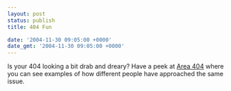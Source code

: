 ```yaml
---
layout: post
status: publish
title: 404 Fun

date: '2004-11-30 09:05:00 +0000'
date_gmt: '2004-11-30 09:05:00 +0000'
---
```

Is your 404 looking a bit drab and dreary? Have a peek at <a href="http://www.plinko.net/404/area404.asp">Area 404</a> where you can see examples of how different people have approached the same issue.
